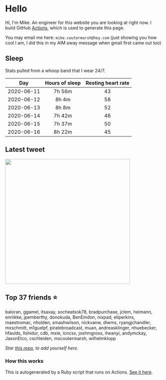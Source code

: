 # Hello
Hi, I'm Mike. An engineer for this website you are looking at right now. I build GitHub [Actions](https://github.com/features/actions), which is used to generate this page.

You may email me here: `mike.coutermarsh@hey.com` (just showing you how cool I am, I did this in my AIM away message when gmail first came out too)

## Sleep
Stats pulled from a whoop band that I wear 24/7.

|Day|Hours of sleep|Resting heart rate|
|:-:|:-:|:-:|
|2020-06-11|7h 56m|43|
|2020-06-12|8h 4m|58|
|2020-06-13|8h 8m|52|
|2020-06-14|7h 42m|46|
|2020-06-15|7h 37m|50|
|2020-06-16|8h 22m|45|

## Latest tweet
[<img src="https://hcti.io/v1/image/c0228dcf-31f0-475e-80c8-480ca4548b1a" width="400">](https://twitter.com/mscccc/status/1272974867554381824)

## Top 37 friends ⭐️
baloran, ggamel, itsaxay, socheatsok78, bradpurchase, jclem, heimann, enriikke, jpemberthy, donokuda, BenEmdon, nixpad, eliperkins, maestromac, nholden, smashwilson, nickvanw, diwms, ryangjchandler, mxschmitt, m1guelpf, piratebroadcast, muan, andreasklinger, nhuebecker, hfaulds, Ilshidur, cdb, mxie, icncsx, joshmgross, iheanyi, andymckay, JasonEtco, cschleiden, mscoutermarsh, wilhelmklopp

*Star [this repo](https://github.com/mscoutermarsh/mscoutermarsh), to add yourself here.*

### How this works
This is autogenerated by a Ruby script that runs on Actions. [See it here](https://github.com/mscoutermarsh/mscoutermarsh).

